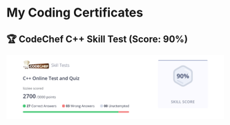 # My Coding Certificates

## 🏆 CodeChef C++ Skill Test (Score: 90%)

![CodeChef C++ Skill Test](codechef_cpp_skilltest.png)
